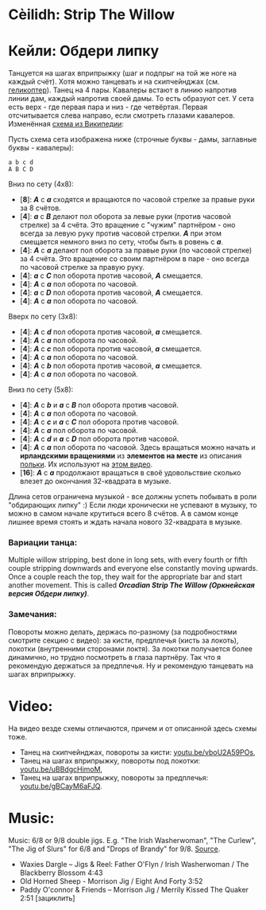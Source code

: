 Cèilidh: Strip The Willow
==============================
# Кейли: Обдери липку

Танцуется на шагах вприпрыжку (шаг и подпрыг на той же ноге на каждый счёт). Хотя можно танцевать и на скипчейнджах (см. [геликоптер](ceilidh-cumberland-square-eight.md)). Танец на 4 пары. Кавалеры встают в линию напротив линии дам, каждый напротив своей дамы. То есть образуют сет. У сета есть верх - где первая пара и низ - где четвёртая. Первая отсчитывается слева направо, если смотреть глазами кавалеров. Изменённая [схема из Википедии](https://en.wikipedia.org/wiki/Strip_the_willow):

Пусть схема сета изображена ниже (строчные буквы - дамы, заглавные буквы - кавалеры):

    a b c d  
    A B C D

Вниз по сету (4х8):

- [__8__]: ___A___ с ___a___ сходятся и вращаются по часовой стрелке за правые руки за 8 счётов.
- [__4__]: ___a___ с ___B___ делают пол оборота за левые руки (против часовой стрелке) за 4 счёта. Это вращение с "чужим" партнёром - оно всегда за левую руку против часовой стрелки. ___A___ при этом смещается немного вниз по сету, чтобы быть в ровень с ___а___.
- [__4__]: ___A___ с ___a___ делают пол оборота за правые руки (по часовой стрелке) за 4 счёта. Это вращение со своим партнёром в паре - оно всегда по часовой стрелке за правую руку.
- [__4__]: ___a___ с ___C___ пол оборота против часовой, ___A___ смещается.
- [__4__]: ___A___ с ___a___ пол оборота по часовой.
- [__4__]: ___a___ с ___D___ пол оборота против часовой, ___A___ смещается.
- [__4__]: ___A___ с ___a___ пол оборота по часовой.

Вверх по сету (3х8):

- [__4__]: ___A___ с ___d___ пол оборота против часовой, ___a___ смещается.
- [__4__]: ___A___ с ___a___ пол оборота по часовой.
- [__4__]: ___A___ с ___c___ пол оборота против часовой, ___a___ смещается.
- [__4__]: ___A___ с ___a___ пол оборота по часовой.
- [__4__]: ___A___ с ___b___ пол оборота против часовой, ___a___ смещается.
- [__4__]: ___A___ с ___a___ пол оборота по часовой.

Вниз по сету (5х8):

- [__4__]: ___A___ с ___b___ и ___a___ с ___B___ пол оборота против часовой.
- [__4__]: ___A___ с ___a___ пол оборота по часовой.
- [__4__]: ___A___ с ___c___ и ___a___ с ___C___ пол оборота против часовой.
- [__4__]: ___A___ с ___a___ пол оборота по часовой.
- [__4__]: ___A___ с ___d___ и ___a___ с ___D___ пол оборота против часовой.
- [__4__]: ___A___ с ___a___ пол оборота по часовой. Здесь вращаться можно начать и __ирландскими вращениями__ из __элементов на месте__ из описания [польки](polka.md). Их используют на [этом видео](https://www.youtube.com/watch?v=gBCayM6aFJQ).
- [__16__]: ___A___ с ___a___ продолжают вращаться в своё удовольствие сколько влезет до окончания 32-квадрата в музыке.

Длина сетов ограничена музыкой - все должны успеть побывать в роли "обдирающих липку" :) Если люди хронически не успевают в музыку, то можно в самом начале крутиться всего 8 счётов. А в самом конце лишнее время стоять и ждать начала нового 32-квадрата в музыке.

### Вариации танца:

Multiple willow stripping, best done in long sets, with every fourth or fifth couple stripping downwards and everyone else constantly moving upwards. Once a couple reach the top, they wait for the appropriate bar and start another movement. This is called ___Orcadian Strip The Willow (Оркнейская версия Обдери липку)___.

### Замечания:

Повороты можно делать, держась по-разному (за подробностями смотрите секцию с видео): за кисти, предплечья (кисть за локоть), локотки (внутренними сторонами локтя). За локотки получается более динамично, но трудно посмотреть в глаза партнёру. Так что я рекомендую держаться за предплечья. Ну и рекомендую танцевать на шагах вприпрыжку.

Video:
======
На видео везде схемы отличаются, причем и от описанной здесь схемы тоже.

- Танец на скипчейнджах, повороты за кисти: [youtu.be/vboU2A59POs](https://www.youtube.com/watch?v=vboU2A59POs),
- Танец на шагах вприпрыжку, повороты под локотки: [youtu.be/uBBdgcHimoM](https://youtu.be/uBBdgcHimoM?t=399),
- Танец на шагах вприпрыжку, повороты за предплечья: [youtu.be/gBCayM6aFJQ](https://www.youtube.com/watch?v=gBCayM6aFJQ).

Music:
======
Music: 6/8 or 9/8 double jigs. E.g. "The Irish Washerwoman", "The Curlew", "The Jig of Slurs" for 6/8 and "Drops of Brandy" for 9/8. [Source](https://www.scottishdance.net/ceilidh/dances.html#StripTheWillow).

- Waxies Dargle – Jigs & Reel: Father O'Flyn / Irish Washerwoman / The Blackberry Blossom 4:43
- Old Horned Sheep - Morrison Jig / Eight And Forty 3:52
- Paddy O'connor & Friends – Morrison Jig / Merrily Kissed The Quaker 2:51 [зациклить]
